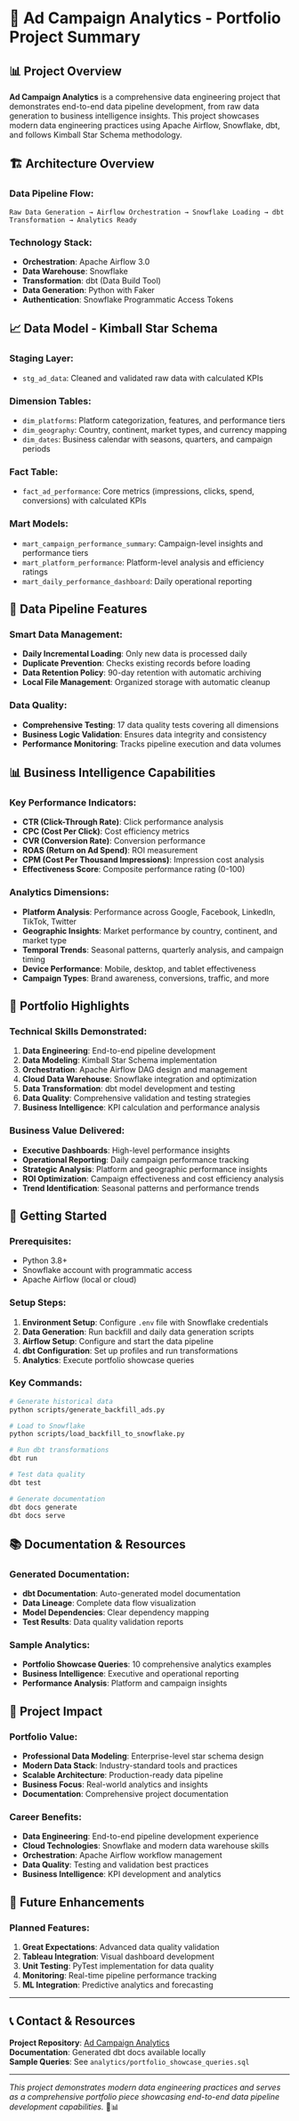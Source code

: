 # 🚀 Ad Campaign Analytics - Portfolio Project Summary

## 📊 Project Overview
**Ad Campaign Analytics** is a comprehensive data engineering project that demonstrates end-to-end data pipeline development, from raw data generation to business intelligence insights. This project showcases modern data engineering practices using Apache Airflow, Snowflake, dbt, and follows Kimball Star Schema methodology.

## 🏗️ Architecture Overview

### **Data Pipeline Flow:**
```
Raw Data Generation → Airflow Orchestration → Snowflake Loading → dbt Transformation → Analytics Ready
```

### **Technology Stack:**
- **Orchestration**: Apache Airflow 3.0
- **Data Warehouse**: Snowflake
- **Transformation**: dbt (Data Build Tool)
- **Data Generation**: Python with Faker
- **Authentication**: Snowflake Programmatic Access Tokens

## 📈 Data Model - Kimball Star Schema

### **Staging Layer:**
- `stg_ad_data`: Cleaned and validated raw data with calculated KPIs

### **Dimension Tables:**
- `dim_platforms`: Platform categorization, features, and performance tiers
- `dim_geography`: Country, continent, market types, and currency mapping
- `dim_dates`: Business calendar with seasons, quarters, and campaign periods

### **Fact Table:**
- `fact_ad_performance`: Core metrics (impressions, clicks, spend, conversions) with calculated KPIs

### **Mart Models:**
- `mart_campaign_performance_summary`: Campaign-level insights and performance tiers
- `mart_platform_performance`: Platform-level analysis and efficiency ratings
- `mart_daily_performance_dashboard`: Daily operational reporting

## 🔄 Data Pipeline Features

### **Smart Data Management:**
- **Daily Incremental Loading**: Only new data is processed daily
- **Duplicate Prevention**: Checks existing records before loading
- **Data Retention Policy**: 90-day retention with automatic archiving
- **Local File Management**: Organized storage with automatic cleanup

### **Data Quality:**
- **Comprehensive Testing**: 17 data quality tests covering all dimensions
- **Business Logic Validation**: Ensures data integrity and consistency
- **Performance Monitoring**: Tracks pipeline execution and data volumes

## 📊 Business Intelligence Capabilities

### **Key Performance Indicators:**
- **CTR (Click-Through Rate)**: Click performance analysis
- **CPC (Cost Per Click)**: Cost efficiency metrics
- **CVR (Conversion Rate)**: Conversion performance
- **ROAS (Return on Ad Spend)**: ROI measurement
- **CPM (Cost Per Thousand Impressions)**: Impression cost analysis
- **Effectiveness Score**: Composite performance rating (0-100)

### **Analytics Dimensions:**
- **Platform Analysis**: Performance across Google, Facebook, LinkedIn, TikTok, Twitter
- **Geographic Insights**: Market performance by country, continent, and market type
- **Temporal Trends**: Seasonal patterns, quarterly analysis, and campaign timing
- **Device Performance**: Mobile, desktop, and tablet effectiveness
- **Campaign Types**: Brand awareness, conversions, traffic, and more

## 🎯 Portfolio Highlights

### **Technical Skills Demonstrated:**
1. **Data Engineering**: End-to-end pipeline development
2. **Data Modeling**: Kimball Star Schema implementation
3. **Orchestration**: Apache Airflow DAG design and management
4. **Cloud Data Warehouse**: Snowflake integration and optimization
5. **Data Transformation**: dbt model development and testing
6. **Data Quality**: Comprehensive validation and testing strategies
7. **Business Intelligence**: KPI calculation and performance analysis

### **Business Value Delivered:**
- **Executive Dashboards**: High-level performance insights
- **Operational Reporting**: Daily campaign performance tracking
- **Strategic Analysis**: Platform and geographic performance insights
- **ROI Optimization**: Campaign effectiveness and cost efficiency analysis
- **Trend Identification**: Seasonal patterns and performance trends

## 🚀 Getting Started

### **Prerequisites:**
- Python 3.8+
- Snowflake account with programmatic access
- Apache Airflow (local or cloud)

### **Setup Steps:**
1. **Environment Setup**: Configure `.env` file with Snowflake credentials
2. **Data Generation**: Run backfill and daily data generation scripts
3. **Airflow Setup**: Configure and start the data pipeline
4. **dbt Configuration**: Set up profiles and run transformations
5. **Analytics**: Execute portfolio showcase queries

### **Key Commands:**
```bash
# Generate historical data
python scripts/generate_backfill_ads.py

# Load to Snowflake
python scripts/load_backfill_to_snowflake.py

# Run dbt transformations
dbt run

# Test data quality
dbt test

# Generate documentation
dbt docs generate
dbt docs serve
```

## 📚 Documentation & Resources

### **Generated Documentation:**
- **dbt Documentation**: Auto-generated model documentation
- **Data Lineage**: Complete data flow visualization
- **Model Dependencies**: Clear dependency mapping
- **Test Results**: Data quality validation reports

### **Sample Analytics:**
- **Portfolio Showcase Queries**: 10 comprehensive analytics examples
- **Business Intelligence**: Executive and operational reporting
- **Performance Analysis**: Platform and campaign insights

## 🌟 Project Impact

### **Portfolio Value:**
- **Professional Data Modeling**: Enterprise-level star schema design
- **Modern Data Stack**: Industry-standard tools and practices
- **Scalable Architecture**: Production-ready data pipeline
- **Business Focus**: Real-world analytics and insights
- **Documentation**: Comprehensive project documentation

### **Career Benefits:**
- **Data Engineering**: End-to-end pipeline development experience
- **Cloud Technologies**: Snowflake and modern data warehouse skills
- **Orchestration**: Apache Airflow workflow management
- **Data Quality**: Testing and validation best practices
- **Business Intelligence**: KPI development and analytics

## 🔮 Future Enhancements

### **Planned Features:**
1. **Great Expectations**: Advanced data quality validation
2. **Tableau Integration**: Visual dashboard development
3. **Unit Testing**: PyTest implementation for data quality
4. **Monitoring**: Real-time pipeline performance tracking
5. **ML Integration**: Predictive analytics and forecasting

---

## 📞 Contact & Resources

**Project Repository**: [Ad Campaign Analytics](https://github.com/yourusername/ad_campaign_analytics)  
**Documentation**: Generated dbt docs available locally  
**Sample Queries**: See `analytics/portfolio_showcase_queries.sql`

---

*This project demonstrates modern data engineering practices and serves as a comprehensive portfolio piece showcasing end-to-end data pipeline development capabilities.* 🚀📊
